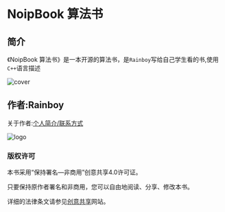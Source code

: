 # NoipBook 算法书

## 简介

《NoipBook 算法书》是一本开源的算法书，是`Rainboy`写给自己学生看的书,使用`C++`语言描述

![cover](/book/images/cover.jpg)



## **作者:Rainboy**

关于作者:[个人简介/联系方式](https://rainboy.gitee.io/resume/)

![logo](/book/images/RainboyLogo.jpg)

### 版权许可

本书采用“保持署名—非商用”创意共享4.0许可证。

只要保持原作者署名和非商用，您可以自由地阅读、分享、修改本书。

详细的法律条文请参见[创意共享](http://creativecommons.org/licenses/by-nc/4.0/)网站。
